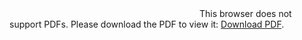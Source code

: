 <object data="http://MIPS-microprocessor/README.pdf" type="application/pdf" width="700px" height="700px">
    <embed src="http://MIPS-microprocessor/README.pdf">
        This browser does not support PDFs. Please download the PDF to view it: <a href="http://MIPS-microprocessor/README.pdf">Download PDF</a>.</p>
    </embed>
</object>
